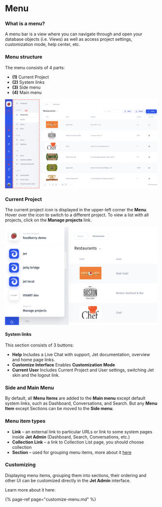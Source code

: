 # Menu

### What is a menu?

A menu bar is a view where you can navigate through and open your database objects \(i.e. Views\) as well as access project settings, customization mode, help center, etc.

### Menu structure

The menu consists of 4 parts:

* **\(1\)** Current Project
* **\(2\)** System links
* **\(3\)** Side menu
* **\(4\)** Main menu

![](../../../.gitbook/assets/image%20%2884%29.png)

### Current Project

The current project icon is displayed in the upper-left corner the **Menu**. Hover over the icon to switch to a different project. To view a list with all projects, click on the **Manage projects** link.

![](../../../.gitbook/assets/image%20%2883%29.png)

#### System links

This section consists of 3 buttons:

* **Help** Includes a Live Chat with support, Jet documentation, overview and home page links.
* **Customize Interface** Enables **Customization Mode**
* **Current User**  Includes Current Project and User settings, switching Jet skin and the logout link.

### Side and Main Menu

By default, all **Menu Items** are added to the **Main menu** except default system links, such as Dashboard, Conversations, and Search. But any **Menu Item** except Sections can be moved to the **Side menu**.

### Menu item types

* **Link** – an external link to particular URLs or link to some system pages inside **Jet Admin** \(Dashboard, Search, Conversations, etc.\)
* **Collection Link** – a link to Collection List page, you should choose collection
* **Section** – used for grouping menu items, more about it [here]()

### Customizing

Displaying menu items, grouping them into sections, their ordering and other UI can be customized directly in the **Jet Admin** interface.

Learn more about it here:

{% page-ref page="customize-menu.md" %}





